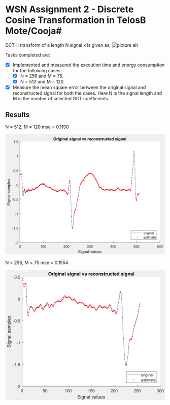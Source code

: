 # WSN Assignment 2 - Discrete Cosine Transformation in TelosB Mote/Cooja#

DCT-II transform of a length N signal x is given as,
![picture alt](https://wikimedia.org/api/rest_v1/media/math/render/svg/dce6d60796ea026a5a7564418d130effde90d9cf "DCT II")

Tasks completed are:
- [x] Implemented and measured the execution time and energy consumption for the following cases:
     - [x] N = 256 and M = 75.
     - [x] N = 512 and M = 120.
- [x] Measure the mean square error between the original signal and reconstructed signal for both the cases.
Here N is the signal length and M is the number of selected DCT coefficients.

## Results

N = 512, M = 120
mse = 0.1190

![picture alt](N_512.png "DCT II")

N = 256, M = 75
mse = 0.1554

![picture alt](N_256.png "DCT II")